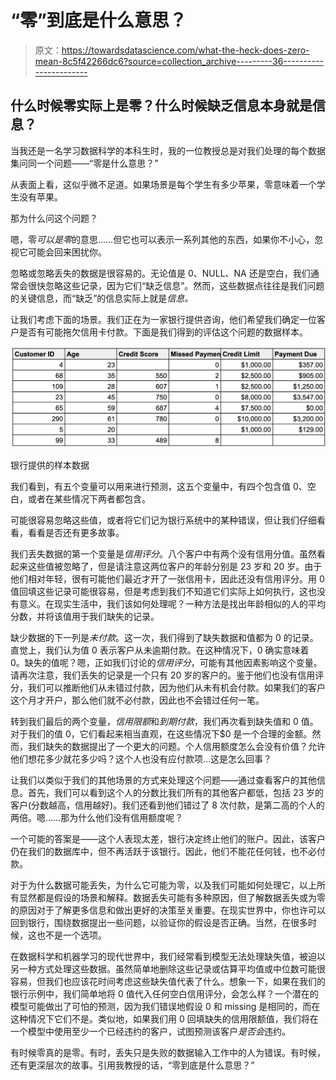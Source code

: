 # “零”到底是什么意思？

> 原文：<https://towardsdatascience.com/what-the-heck-does-zero-mean-8c5f42266dc6?source=collection_archive---------36----------------------->

## 什么时候零实际上是零？什么时候缺乏信息本身就是信息？

当我还是一名学习数据科学的本科生时，我的一位教授总是对我们处理的每个数据集问同一个问题——“零是什么意思？”

从表面上看，这似乎微不足道。如果场景是每个学生有多少苹果，零意味着一个学生没有苹果。

那为什么问这个问题？

嗯，零*可以是零*的意思……但它也可以表示一系列其他的东西，如果你不小心，忽视它可能会回来困扰你。

忽略或忽略丢失的数据是很容易的。无论值是 0、NULL、NA 还是空白，我们通常会很快忽略这些记录，因为它们“缺乏信息”。然而，这些数据点往往是我们问题的关键信息，而“缺乏”的信息实际上就是*信息。*

让我们考虑下面的场景。我们正在为一家银行提供咨询，他们希望我们确定一位客户是否有可能拖欠信用卡付款。下面是我们得到的评估这个问题的数据样本。

![](img/09a750c579e14a02c75b9fba89235c61.png)

银行提供的样本数据

我们看到，有五个变量可以用来进行预测，这五个变量中，有四个包含值 0、空白，或者在某些情况下两者都包含。

可能很容易忽略这些值，或者将它们记为银行系统中的某种错误，但让我们仔细看看，看看是否还有更多故事。

我们丢失数据的第一个变量是*信用评分*。八个客户中有两个没有信用分值。虽然看起来这些值被忽略了，但是请注意这两位客户的年龄分别是 23 岁和 20 岁。由于他们相对年轻，很有可能他们最近才开了一张信用卡，因此还没有信用评分。用 0 值回填这些记录可能很容易，但是考虑到我们不知道它们实际上如何执行，这也没有意义。在现实生活中，我们该如何处理呢？一种方法是找出年龄相似的人的平均分数，并将该值用于我们缺失的记录。

缺少数据的下一列是*未付款*。这一次，我们得到了缺失数据和值都为 0 的记录。直觉上，我们认为值 0 表示客户从未逾期付款。在这种情况下，0 确实意味着 0。缺失的值呢？嗯，正如我们讨论的*信用评分*，可能有其他因素影响这个变量。请再次注意，我们丢失的记录是一个只有 20 岁的客户的。鉴于他们也没有信用评分，我们可以推断他们从未错过付款，因为他们从未有机会付款。如果我们的客户这个月才开户，那么他们就不必付款，因此也不会错过任何一笔。

转到我们最后的两个变量，*信用限额*和*到期付款*，我们再次看到缺失值和 0 值。对于我们的值 0，它们看起来相当直观，在这些情况下$0 是一个合理的金额。然而，我们缺失的数据提出了一个更大的问题。个人信用额度怎么会没有价值？允许他们想花多少就花多少吗？这个人也没有应付款项…这是怎么回事？

让我们以类似于我们的其他场景的方式来处理这个问题——通过查看客户的其他信息。首先，我们可以看到这个人的分数比我们所有的其他客户都低，包括 23 岁的客户(分数越高，信用越好)。我们还看到他们错过了 8 次付款，是第二高的个人的两倍。嗯……那为什么他们没有信用额度呢？

一个可能的答案是——这个人表现太差，银行决定终止他们的账户。因此，该客户仍在我们的数据库中，但不再活跃于该银行。因此，他们不能花任何钱，也不必付款。

对于为什么数据可能丢失，为什么它可能为零，以及我们可能如何处理它，以上所有显然都是假设的场景和解释。数据丢失可能有多种原因，但了解数据丢失或为零的原因对于了解更多信息和做出更好的决策至关重要。在现实世界中，你也许可以回到银行，围绕数据提出一些问题，以验证你的假设是否正确。当然，在很多时候，这也不是一个选项。

在数据科学和机器学习的现代世界中，我们经常看到模型无法处理缺失值，被迫以另一种方式处理这些数据。虽然简单地删除这些记录或估算平均值或中位数可能很容易，但我们也应该花时间考虑这些缺失值代表了什么。想象一下，如果在我们的银行示例中，我们简单地将 0 值代入任何空白信用评分，会怎么样？一个潜在的模型可能做出了可怕的预测，因为我们错误地假设 0 和 missing 是相同的，而在这种情况下它们不是。类似地，如果我们用 0 回填缺失的信用限额值，我们将在一个模型中使用至少一个已经违约的客户，试图预测该客户*是否会*违约。

有时候零真的是零。有时，丢失只是失败的数据输入工作中的人为错误。有时候，还有更深层次的故事。引用我教授的话，“零到底是什么意思？”
